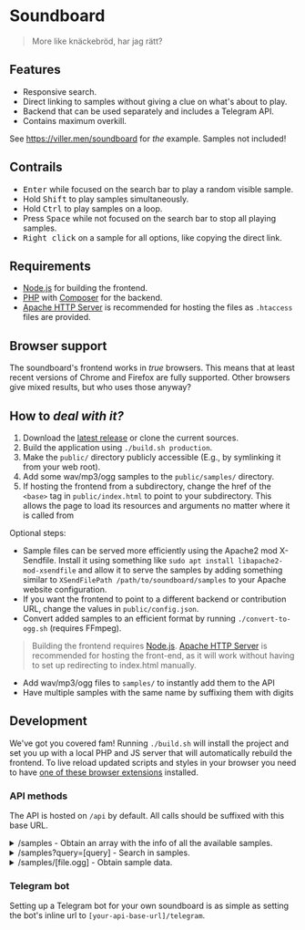# Soundboard
> More like knäckebröd, har jag rätt?

## Features
- Responsive search.
- Direct linking to samples without giving a clue on what's about to play.
- Backend that can be used separately and includes a Telegram API.
- Contains maximum overkill.

See https://viller.men/soundboard for _the_ example. Samples not included!

## Contrails
- <kbd>Enter</kbd> while focused on the search bar to play a random visible sample.
- Hold <kbd>Shift</kbd> to play samples simultaneously.
- Hold <kbd>Ctrl</kbd> to play samples on a loop.
- Press <kbd>Space</kbd> while not focused on the search bar to stop all playing samples.
- <kbd>Right click</kbd> on a sample for all options, like copying the direct link.

## Requirements
- [Node.js](https://nodejs.org/) for building the frontend.
- [PHP](https://www.php.net/) with [Composer](https://getcomposer.org/) for the backend.
- [Apache HTTP Server](https://www.apache.org/) is recommended for hosting the files as `.htaccess` files are provided.

## Browser support
The soundboard's frontend works in _true_ browsers. This means that at least recent versions of Chrome and Firefox are
fully supported. Other browsers give mixed results, but who uses those anyway?

## How to _deal with it?_
1. Download the [latest release](https://github.com/team-thyme/soundboard/releases) or clone the current sources.
2. Build the application using `./build.sh production`.
3. Make the `public/` directory publicly accessible (E.g., by symlinking it from your web root).
4. Add some wav/mp3/ogg samples to the `public/samples/` directory.
5. If hosting the frontend from a subdirectory, change the href of the `<base>` tag in `public/index.html` to point to
   your subdirectory. This allows the page to load its resources and arguments no matter where it is called from

Optional steps:

- Sample files can be served more efficiently using the Apache2 mod X-Sendfile. Install it using something like
  `sudo apt install libapache2-mod-xsendfile` and allow it to serve the samples by adding something similar to
  `XSendFilePath /path/to/soundboard/samples` to your Apache website configuration.
- If you want the frontend to point to a different backend or contribution URL, change the values in
  `public/config.json`.
- Convert added samples to an efficient format by running `./convert-to-ogg.sh` (requires FFmpeg).

> Building the frontend requires [Node.js](https://nodejs.org/). [Apache HTTP Server](https://www.apache.org/) is recommended for hosting the front-end, as it will work without having to set up redirecting to index.html manually.

- Add wav/mp3/ogg files to `samples/` to instantly add them to the API
- Have multiple samples with the same name by suffixing them with digits

## Development
We've got you covered fam! Running `./build.sh` will install the project and set you up with a local PHP and JS server
that will automatically rebuild the frontend. To live reload updated scripts and styles in your browser you need to have
[one of these browser extensions](http://livereload.com/extensions/) installed.

### API methods
The API is hosted on `/api` by default. All calls should be suffixed with this base URL.

<details>
    <summary>/samples - Obtain an array with the info of all the available samples.</summary>

    ```
    GET /samples
    ```

    Example output:

    ```
    {
      "samples": [
        {
          "url": "loop/yoshi's%20island.ogg",
          "name": "yoshi's island",
          "id": "3153b81e",
          "mtime": 1465334423,
          "categories": [
            "loop"
          ]
        },
        {
          "url": "loop/de%20huilende%20rappers/boutjes%20moertjes%20stekkertjes snoertjes.ogg",
          "name": "boutjes moertjes stekkertjes snoertjes",
          "id": "e6d4f390",
          "mtime": 1465333910,
          "categories": [
            "loop",
            "de huilende rappers"
          ]
        }.
        {
          "url": "voice/wow%20effect3.ogg",
          "name": "wow effect",
          "id": "68851e0f",
          "mtime": 1465670673,
          "categories": [
            "voice"
          ]
        }
      ]
    }
    ```
</details>

<details>
    <summary>/samples?query=[query] - Search in samples.</summary>

    ```
    GET /samples?query=rappers|wow
    ```

    Example output:

    ```
    {
      "samples": [
        {
          "url": "loop/de%20huilende%20rappers/boutjes%20moertjes%20stekkertjes%20snoertjes.ogg",
          "name": "boutjes moertjes stekkertjes snoertjes",
          "id": "e6d4f390",
          "mtime": 1465333910,
          "categories": [
            "loop",
            "de huilende rappers"
          ]
        }.
        {
          "url": "voice/wow%20effect.ogg",
          "name": "wow effect",
          "id": "68851e0f",
          "mtime": 1465670673,
          "categories": [
            "voice"
          ]
        }
      ]
    }
    ```

    Separating query arguments with a space will perform an AND match, and separating them by a pipe will perform an OR
    match. This behavior mimics the frontend which does not use the API for this. API calls are time, and time is money.
</details>

<details>
    <summary>/samples/[file.ogg] - Obtain sample data.</summary>

    This can be achieved by appending a sample's path to the `samples/` URL:

    ```
    GET /samples/voice/wow%20effect.ogg
    ```
</details>

### Telegram bot
Setting up a Telegram bot for your own soundboard is as simple as setting the bot's inline url to
`[your-api-base-url]/telegram`.
